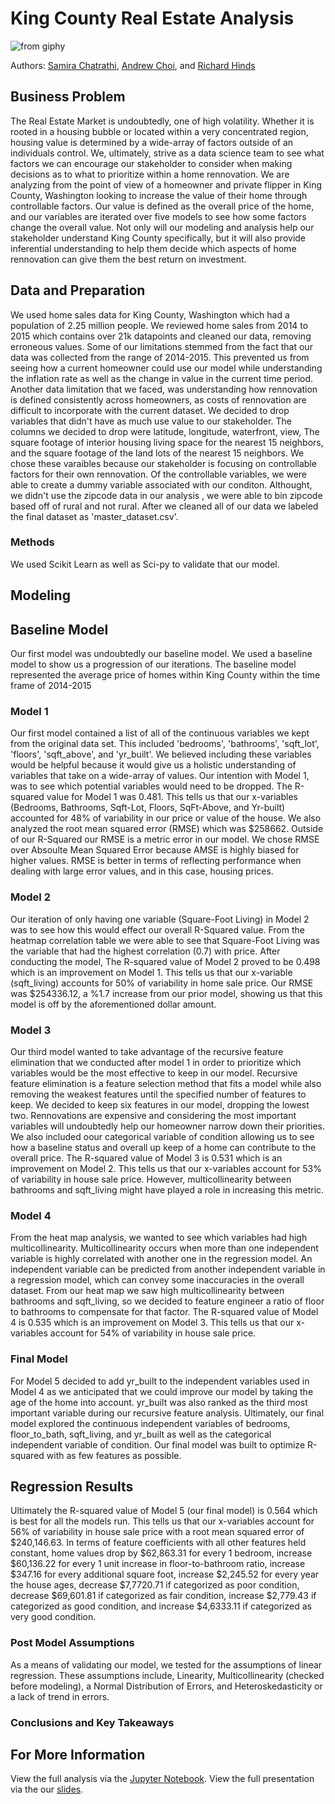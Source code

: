 # King County Real Estate Analysis



![from giphy](https://media.giphy.com/media/l0IylQoMkcbZUbtKw/giphy.gif)


Authors:  [Samira Chatrathi](https://github.com/sgchatrathi), [Andrew Choi](https://github.com/cjunhyuk), and [Richard Hinds](https://github.com/RH3421)

## Business Problem
The Real Estate Market is undoubtedly, one of high volatility. Whether it is rooted in a housing bubble or located within a very concentrated region, housing value is determined by a wide-array of factors outside of an individuals control. We, ultimately, strive as a data science team to see what factors we can encourage our stakeholder to consider when making decisions as to what to prioritize within a home rennovation. We are analyzing from the point of view of a homeowner and private flipper in King County, Washington looking to increase the value of their home through controllable factors. Our value is defined as the overall price of the home, and our variables are iterated over five models to see how some factors change the overall value. Not only will our modeling and analysis help our stakeholder understand King County specifically, but it will also provide inferential understanding to help them decide which aspects of home rennovation can give them the best return on investment.

## Data and Preparation

We used home sales data for King County, Washington which had a population of 2.25 million people. We reviewed home sales from 2014 to 2015 which contains over 21k datapoints and cleaned our data, removing erroneous values. Some of our limitations stemmed from the fact that our data was collected from the range of 2014-2015. This prevented us from seeing how a current homeowner could use our model while understanding the inflation rate as well as the change in value in the current time period. Another data limitation that we faced, was understanding how rennovation is defined consistently across homeowners, as costs of rennovation are difficult to incorporate with the current dataset. We decided to drop variables that didn't have as much use value to our stakeholder. The columns we decided to drop were latitude, longitude, waterfront, view, The square footage of interior housing living space for the nearest 15 neighbors, and the square footage of the land lots of the nearest 15 neighbors. We chose these varaibles because our stakeholder is focusing on controllable factors for their own rennovation. Of the controllable variables, we were able to create a dummy variable associated with our conditon. Althought, we didn't use the zipcode data in our analysis , we were able to bin zipcode based off of rural and not rural. After we cleaned all of our data we labeled the final dataset as 'master_dataset.csv'. 


### Methods

We used Scikit Learn as well as Sci-py to validate that our model. 


## Modeling

## Baseline Model

Our first model was undoubtedly our baseline model. We used a baseline model to show us a progression of our iterations. The baseline model represented the average price of homes within King County within the time frame of 2014-2015


### Model 1

Our first model contained a list of all of the continuous variables we kept from the original data set. This included 'bedrooms', 'bathrooms', 'sqft_lot', 'floors', 'sqft_above', and 'yr_built'. We believed including these variables would be helpful because it would give us a holistic understanding of variables that take on a wide-array of values. Our intention with Model 1, was to see which potential variables would need to be dropped. The R-squared value for Model 1 was 0.481. This tells us that our x-variables (Bedrooms, Bathrooms, Sqft-Lot, Floors, SqFt-Above, and Yr-built) accounted for 48% of variability in our price or value of the house. We also analyzed the root mean squared error (RMSE) which was $258662. Outside of our R-Squared our RMSE is a metric error in our model. We chose RMSE over Absoulte Mean Squared Error because AMSE is highly biased for higher values. RMSE is better in terms of reflecting performance when dealing with large error values, and in this case, housing prices.


### Model 2

Our iteration of only having one variable (Square-Foot Living) in Model 2 was to see how this would effect our overall R-Squared value. From the heatmap correlation table we were able to see that Square-Foot Living was the variable that had the highest correlation (0.7) with price. After conducting the model, The R-squared value of Model 2 proved to be  0.498 which is an improvement on Model 1. This tells us that our x-variable (sqft_living) accounts for 50% of variability in home sale price. Our RMSE was $254336.12, a %1.7 increase from our prior model, showing us that this model is off by the aforementioned dollar amount.



### Model 3

Our third model wanted to take advantage of the recursive feature elimination that we conducted after model 1 in order to prioritize which variables would be the most effective to keep in our model. Recursive feature elimination is a feature selection method that fits a model while also removing the weakest features until the specified number of features to keep. We decided to keep six features in our model, dropping the lowest two. Rennovations are expensive and considering the most important variables will undoubtedly help our homeowner narrow down their priorities. We also included oour categorical variable of condition allowing us to see how a baseline status and overall up keep of a home can contribute to the overall price.   The R-squared value of Model 3 is 0.531 which is an improvement on Model 2. This tells us that our x-variables account for 53% of variability in house sale price. However, multicollinearity between bathrooms and sqft_living might have played a role in increasing this metric. 




### Model 4

From the heat map analysis, we wanted to see which variables had high multicollinearity. Multicollinearity occurs when more than one independent variable is highly correlated with another one in the regression model. An independent variable can be predicted from another independent variable in a regression model, which can convey some inaccuracies in the overall dataset. From our heat map we saw high multicollinearity between bathrooms and sqft_living, so we decided to feature engineer a ratio of floor to bathrooms to compensate for that factor. The R-squared value of Model 4 is 0.535 which is an improvement on Model 3. This tells us that our x-variables account for 54% of variability in house sale price. 

### Final Model

For Model 5 decided to add yr_built to the independent variables used in Model 4 as we anticipated that we could improve our model by taking the age of the home into account. yr_built was also ranked as the third most important variable during our recursive feature analysis. Ultimately, our final model explored the continuous independent variables of bedrooms, floor_to_bath, sqft_living, and yr_built as well as the categorical independent variable of condition. Our final model was built to optimize R-squared with as few features as possible. 



## Regression Results

Ultimately the R-squared value of Model 5 (our final model) is 0.564 which is best for all the models run. This tells us that our x-variables account for 56% of variability in house sale price with a root mean squared error of $240,146.63. In terms of feature coefficients with all other features held constant, home values drop by $62,863.31 for every 1 bedroom, increase $60,136.22 for every 1 unit increase in floor-to-bathroom ratio, increase $347.16 for every additional square foot, increase $2,245.52 for every year the house ages, decrease $7,7720.71 if categorized as poor condition, decrease $69,601.81 if categorized as fair condition, increase $2,779.43 if categorized as good condition, and increase $4,6333.11 if categorized as very good condition.



### Post Model Assumptions

As a means of validating our model, we tested for the assumptions of linear regression. These assumptions include, Linearity, Multicollinearity (checked before modeling), a Normal Distribution of Errors, and Heteroskedasticity or a lack of trend in errors. 







### Conclusions and Key Takeaways






## For More Information
View the full analysis via the [Jupyter Notebook](https://github.com/Noptov/DS-Project-1/blob/main/MainDF.ipynb).
View the full presentation via the our [slides](https://github.com/Noptov/DS-Project-1/blob/main/MainDF.ipynb).








